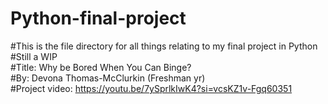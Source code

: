 # Python-final-project
#This is the file directory for all things relating to my final project in Python<br>
#Still a WIP<br>
#Title: Why be Bored When You Can Binge?<br>
#By: Devona Thomas-McClurkin (Freshman yr)<br>
#Project video: https://youtu.be/7ySprlkIwK4?si=vcsKZ1v-Fgq60351
